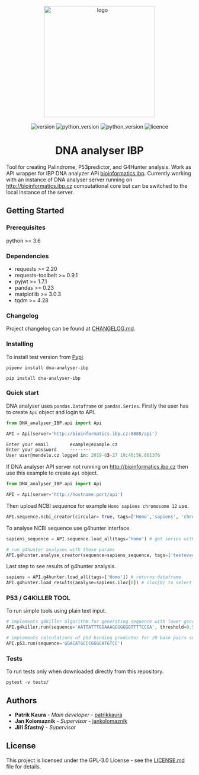 <div align="center">
    <img src="https://gitlab.com/PatrikKaura/DNA_analyser_IBP/raw/master/docs/logo.png" alt='logo' width='300px'>
    <br/>
    <br/>
    <img src="https://img.shields.io/badge/version-2.0.0-brightgreen.svg" alt='version'/>
    <img src="https://img.shields.io/badge/python-3.6-brightgreen.svg" alt='python_version'/>
    <img src="https://img.shields.io/badge/python-3.7-brightgreen.svg" alt='python_version'/>
    <img src='https://img.shields.io/badge/licence-GNU%20v3.0-blue.svg' alt='licence'/>
    <h1 align='center'> DNA analyser IBP </h1>
</div>


Tool for creating Palindrome, P53predictor, and G4Hunter analysis. Work as API wrapper for IBP DNA analyzer API [bioinformatics.ibp](http://bioinformatics.ibp.cz/).
Currently working with an instance of DNA analyser server running on http://bioinformatics.ibp.cz computational core but can be switched 
to the local instance of the server.

## Getting Started

### Prerequisites

python >= 3.6

### Dependencies

* requests >= 2.20
* requests-toolbelt >= 0.9.1
* pyjwt >= 1.7.1
* pandas >= 0.23
* matplotlib >= 3.0.3
* tqdm >= 4.28

### Changelog

Project changelog can be found at [CHANGELOG.md](https://gitlab.com/PatrikKaura/DNA_analyser_IBP/blob/master/CHANGELOG.MD).

### Installing

To install test version from [Pypi](https://pypi.org/project/dna-analyser-ibp/).

```commandline
pipenv install dna-analyser-ibp
```

```commandline
pip install dna-analyser-ibp
```

### Quick start

DNA analyser uses `pandas.Dataframe` or `pandas.Series`. Firstly the user  has to create `Api` object and login to API.
```python
from DNA_analyser_IBP.api import Api

API = Api(server='http://bioinformatics.ibp.cz:8888/api')
```
```python
Enter your email        example@example.cz
Enter your password     ········
User user@mendelu.cz logged in: 2019-03-27 19:46:56.661376
```
If DNA analyser API server not running on http://bioinformatics.ibp.cz then use this example to create `Api` object.
```python
from DNA_analyser_IBP.api import Api

API = Api(server='http://hostname:port/api')
```
Then upload NCBI sequence for example `Homo sapiens chromosome 12` use.
```python
API.sequence.ncbi_creator(circular= True, tags=['Homo','sapiens', 'chromosome'], name='Homo sapiens chromosome 12', ncbi_id='NC_000012.12')
```
To analyse NCBI sequence use g4hunter interface.
```python
sapiens_sequence = API.sequence.load_all(tags='Homo') # get series with sapiens sequence

# run g4hunter analyses with these params
API.g4hunter.analyse_creator(sequence=sapiens_sequence, tags=['testovaci','Homo', 'sapiens'], threshold=1.4, window_size=30)
```
Last step to see results of g4hunter analysis.
```python
sapiens = API.g4hunter.load_all(tags=['Homo']) # returns dataframe
API.g4hunter.load_results(analyse=sapiens.iloc[0]) # iloc[0] to select row from dataframe
```
### P53 / G4KILLER TOOL
To run simple tools using plain text input.
```python
# implements g4killer algorithm for generating sequence with lower gscore
API.g4killer.run(sequence='AATTATTTGGAAAGGGGGGGTTTTCCGA', threshold=0.5) 

# implements calculations of p53 binding predictor for 20 base pairs sequences 
API.p53.run(sequence='GGACATGCCCGGGCATGTCC') 
```

### Tests

To run tests only when downloaded directly from this repository.

```commandline
pytest -v tests/
```

## Authors

* **Patrik Kaura** - *Main developer* - [patrikkaura](https://gitlab.com/PatrikKaura/)
* **Jan Kolomaznik** - *Supervisor* - [jankolomaznik](https://github.com/Kolomaznik)
* **Jiří Šťastný** - *Supervisor*

## License

This project is licensed under the GPL-3.0 License - see the [LICENSE.md](LICENSE.md) file for details.
